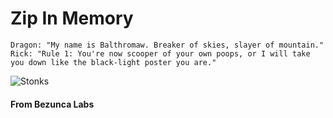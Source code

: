 # Zip In Memory

    Dragon: "My name is Balthromaw. Breaker of skies, slayer of mountain."
    Rick: "Rule 1: You're now scooper of your own poops, or I will take you down like the black-light poster you are."

![Stonks](https://i.kym-cdn.com/photos/images/newsfeed/001/499/826/2f0.png) 

#### From Bezunca Labs